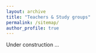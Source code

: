 ```yaml
---
layout: archive
title: "Teachers & Study groups"
permalink: /sitemap/
author_profile: true
---
```


Under construction ...
